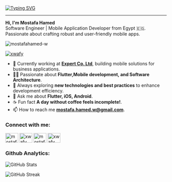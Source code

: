 <a href="https://www.linkedin.com/in/mostafa-hamed-w">
    <img src="https://readme-typing-svg.demolab.com?font=Jetbrains+Mono&size=50&pause=1000&color=ffffff&background==1a1b27&center=true&vCenter=true&width=1200&height=300&lines=%3C+%F0%9F%91%8B+Hello%2C+World!+%2F%3E;Nice+to+see+you+%F0%9F%98%8E" alt="Typing SVG" />
</a>

---

**Hi, I'm Mostafa Hamed**  
Software Engineer | Mobile Application Developer from Egypt 🇪🇬.  
Passionate about crafting robust and user-friendly mobile apps.
    
<p align="left"> <img src="https://komarev.com/ghpvc/?username=mostafahamed-w&label=Profile%20views&color=0e75b6&style=flat" alt="mostafahamed-w" /> </p>
<p align="left">
</a>
 <a href="https://www.linkedin.com/in/mostafa-hamed-w/" target="blank"><img src="https://img.shields.io/badge/LinkedIn-0077B5?style=for-the-badge&logo=linkedin&logoColor=white" alt="xwafy" /></a>   

- 🔭 Currently working at **[Expert Co. Ltd](https://exp-sa.com)**, building mobile solutions for business applications.
- 👨‍💻 Passionate about **Flutter,Mobile development, and Software Architecture**.
- 🔎 Always exploring **new technologies and best practices** to enhance development efficiency.
- 💬 Ask me about **Flutter, iOS, Android**.
- ☕ Fun fact **A day without coffee feels incomplete!**.
- 📫 How to reach me **mostafa.hamed.w@gmail.com**.
    
<h3 align="left">Connect with me:</h3>
<p align="left">
<a href="https://linkedin.com/in/mostafa-hamed-w" target="blank"><img align="center" src="https://raw.githubusercontent.com/rahuldkjain/github-profile-readme-generator/master/src/images/icons/Social/linked-in-alt.svg" alt="mostafa-hamed-w" height="30" width="40" /></a>
<a href="https://fb.com/xwafy" target="blank"><img align="center" src="https://raw.githubusercontent.com/rahuldkjain/github-profile-readme-generator/master/src/images/icons/Social/facebook.svg" alt="xwafy" height="30" width="40" /></a>
<a href="https://instagram.com/mostafa.wafi" target="blank"><img align="center" src="https://raw.githubusercontent.com/rahuldkjain/github-profile-readme-generator/master/src/images/icons/Social/instagram.svg" alt="mostafa.wafi" height="30" width="40" /></a>
<a href="https://twitter.com/Mostafa23355089" target="blank"><img align="center" src="https://raw.githubusercontent.com/rahuldkjain/github-profile-readme-generator/master/src/images/icons/Social/twitter.svg" alt="xwafy" height="30" width="40" /></a>


<h3 align="left">Github Analytics:</h3>
<p align="left">
  <img src="https://github-readme-stats.vercel.app/api?username=mostafahamed-w&show_icons=true&locale=en&theme=tokyonight" alt="GitHub Stats" />
</p>

<p align="left">
  <img src="https://github-readme-streak-stats.herokuapp.com/?user=mostafahamed-w&theme=tokyonight" alt="GitHub Streak" />
</p>
